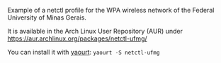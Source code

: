 Example of a netctl profile for the WPA wireless network of the Federal University of Minas Gerais.

It is available in the Arch Linux User Repository (AUR) under https://aur.archlinux.org/packages/netctl-ufmg/

You can install it with [yaourt](https://archlinux.fr/yaourt-en): `yaourt -S netctl-ufmg`
